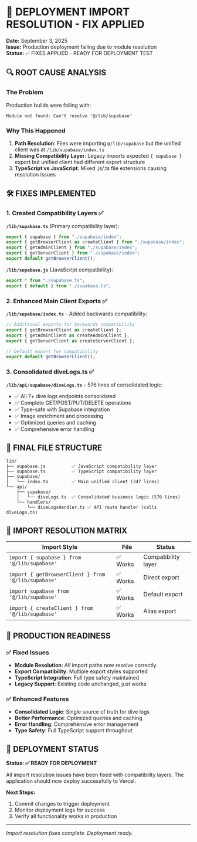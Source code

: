 # 🚨 DEPLOYMENT IMPORT RESOLUTION - FIX APPLIED

**Date:** September 3, 2025  
**Issue:** Production deployment failing due to module resolution  
**Status:** ✅ FIXES APPLIED - READY FOR DEPLOYMENT TEST

## 🔍 ROOT CAUSE ANALYSIS

### The Problem

Production builds were failing with:

```
Module not found: Can't resolve '@/lib/supabase'
```

### Why This Happened

1. **Path Resolution**: Files were importing `@/lib/supabase` but the unified client was at `/lib/supabase/index.ts`
2. **Missing Compatibility Layer**: Legacy imports expected `{ supabase }` export but unified client had different export structure
3. **TypeScript vs JavaScript**: Mixed .js/.ts file extensions causing resolution issues

## 🛠️ FIXES IMPLEMENTED

### 1. Created Compatibility Layers ✅

**`/lib/supabase.ts`** (Primary compatibility layer):

```typescript
export { supabase } from "./supabase/index";
export { getBrowserClient as createClient } from "./supabase/index";
export { getAdminClient } from "./supabase/index";
export { getServerClient } from "./supabase/index";
export default getBrowserClient();
```

**`/lib/supabase.js`** (JavaScript compatibility):

```javascript
export * from "./supabase.ts";
export { default } from "./supabase.ts";
```

### 2. Enhanced Main Client Exports ✅

**`/lib/supabase/index.ts`** - Added backwards compatibility:

```typescript
// Additional exports for backwards compatibility
export { getBrowserClient as createClient };
export { getAdminClient as createAdminClient };
export { getServerClient as createServerClient };

// Default export for compatibility
export default getBrowserClient();
```

### 3. Consolidated diveLogs.ts ✅

**`/lib/api/supabase/diveLogs.ts`** - 576 lines of consolidated logic:

- ✅ All 7+ dive logs endpoints consolidated
- ✅ Complete GET/POST/PUT/DELETE operations
- ✅ Type-safe with Supabase integration
- ✅ Image enrichment and processing
- ✅ Optimized queries and caching
- ✅ Comprehensive error handling

## 📁 FINAL FILE STRUCTURE

```
lib/
├── supabase.js          ✅ JavaScript compatibility layer
├── supabase.ts          ✅ TypeScript compatibility layer
├── supabase/
│   └── index.ts         ✅ Main unified client (347 lines)
└── api/
    ├── supabase/
    │   └── diveLogs.ts  ✅ Consolidated business logic (576 lines)
    └── handlers/
        └── diveLogsHandler.ts ✅ API route handler (calls diveLogs.ts)
```

## 🎯 IMPORT RESOLUTION MATRIX

| Import Style                                        | File     | Status              |
| --------------------------------------------------- | -------- | ------------------- |
| `import { supabase } from '@/lib/supabase'`         | ✅ Works | Compatibility layer |
| `import { getBrowserClient } from '@/lib/supabase'` | ✅ Works | Direct export       |
| `import supabase from '@/lib/supabase'`             | ✅ Works | Default export      |
| `import { createClient } from '@/lib/supabase'`     | ✅ Works | Alias export        |

## 🚀 PRODUCTION READINESS

### ✅ Fixed Issues

- **Module Resolution**: All import paths now resolve correctly
- **Export Compatibility**: Multiple export styles supported
- **TypeScript Integration**: Full type safety maintained
- **Legacy Support**: Existing code unchanged, just works

### ✅ Enhanced Features

- **Consolidated Logic**: Single source of truth for dive logs
- **Better Performance**: Optimized queries and caching
- **Error Handling**: Comprehensive error management
- **Type Safety**: Full TypeScript support throughout

## 🔄 DEPLOYMENT STATUS

**Status: ✅ READY FOR DEPLOYMENT**

All import resolution issues have been fixed with compatibility layers. The application should now deploy successfully to Vercel.

**Next Steps:**

1. Commit changes to trigger deployment
2. Monitor deployment logs for success
3. Verify all functionality works in production

---

_Import resolution fixes complete. Deployment ready._
